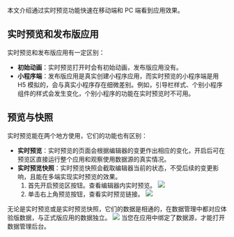 本文介绍通过实时预览功能快速在移动端和 PC 端看到应用效果。

## 实时预览和发布版应用
实时预览和发布版应用有一定区别：
- **初始动画**：实时预览打开时会有初始动画，发布版应用没有。
- **小程序端**：发布版应用是真实创建小程序应用，而实时预览的小程序端是用 H5 模拟的，会与真实小程序存在细微差别。例如，引导栏样式、个别小程序组件的样式会发生变化，个别小程序的功能在实时预览时不可用。

## 预览与快照
实时预览能在两个地方使用，它们的功能也有区别：
- **实时预览**：实时预览的页面会根据编辑器的变更作出相应的变化，开启后可在预览区直接运行整个应用和观察使用数据源的真实情况。
- **实时预览快照**：实时预览快照会截取编辑器当前的状态，不受后续的变更影响，且能在多端实现实时预览的效果。
  1. 首先开启预览区按钮。查看编辑器内实时预览。
![](https://qcloudimg.tencent-cloud.cn/raw/31afecca19d5de72ccff9869e2336927.png)
  2. 单击右上角预览按钮，查看实时预览链接。
![](https://qcloudimg.tencent-cloud.cn/raw/5d5492188a14f31450b9b0b7c25d1f5d.png)

无论是实时预览或是实时预览快照，它们的数据是相通的，在数据管理中都对应体验版数据，与正式版应用的数据独立。
![](https://qcloudimg.tencent-cloud.cn/raw/ac85f548ec0ea1419aab86fee3c572dc.png)
<dx-alert infotype="notice" title="注意">
当您在应用中绑定了数据源，才能打开数据管理后台。
</dx-alert>
